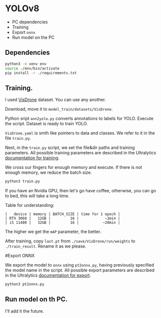 # YOLOv8

- PC dependencies
- Training
- Export `onnx`
- Run model on the PC

## Dependencies

```bash
python3 -m venv env
source ./env/bin/activate
pip install -r ./requirements.txt
```

## Training.

I used [VisDrone](https://github.com/VisDrone/VisDrone-Dataset?tab=readme-ov-file) dataset. You can use any another.

Download, move it to `model_train/datasets/VisDrone`. 

Python sript `ann2yolo.py` converts annotations to labels for YOLO. Execute the script. Dataset is ready to train YOLO.

`VisDrone.yaml` is smth like pointers to data and classes. We refer to it in the file `train.py`.

Next, in the `train.py` script, we set the file&dir paths and training parameters. All possible training parameters are described in the Ultralytics [documentation for training](https://docs.ultralytics.com/modes/train/).

We cross our fingers for enough memory and execute. If there is not enough memory, we reduce the batch size.

```bash
python3 train.py
```

If you have an Nvidia GPU, then let's go have coffee, otherwise, you can go to bed, this will take a long time.

Table for understanding:
```
|   device | memory | BATCH_SIZE | time for 1 epoch |
| RTX 3060 |   12GB |         16 |            ~1min |
| i5 11400 |   32GB |         16 |           ~20min |
```

The higher we get the `mAP` parameter, the better.

After training, copy `last.pt` from `./save/VisDrone/run/weights` to `./train_result`. Rename it as we please.

#Export ONNX

We export the model to `onnx` using `pt2onnx.py`, having previously specified the model name in the script. All possible export parameters are described in the Ultralytics [documentation for export](https://docs.ultralytics.com/modes/export/).

```bash
python3 pt2onnx.py
```

## Run model on th PC.

I'll add it the future.